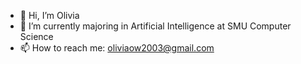 - 👋 Hi, I’m Olivia
- 🔭 I’m currently majoring in Artificial Intelligence at SMU Computer Science
- 📫 How to reach me: oliviaow2003@gmail.com
<!--
**oliviaow2022/oliviaow2022** is a ✨ _special_ ✨ repository because its `README.md` (this file) appears on your GitHub profile.

Here are some ideas to get you started:

- 🔭 I’m currently working on ...
- 🌱 I’m currently learning ...
- 👯 I’m looking to collaborate on ...
- 🤔 I’m looking for help with ...
- 💬 Ask me about ...
- 📫 How to reach me: ...
- 😄 Pronouns: ...
- ⚡ Fun fact: ...
-->
